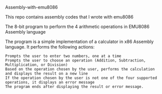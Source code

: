 Assembly-with-emu8086

This repo contains assembly codes that I wrote with emu8086

The 8-bit program to perform the 4 arithmetic operations in EMU8086 Assembly language

The program is a simple implementation of a calculator in x86 Assembly language. It performs the following actions:

    Prompts the user to enter two numbers, one at a time
    Prompts the user to choose an operation (Addition, Subtraction, Multiplication, or Division)
    Based on the operation chosen by the user, performs the calculation and displays the result on a new line
    If the operation chosen by the user is not one of the four supported operations, it displays an error message
    The program ends after displaying the result or error message.

